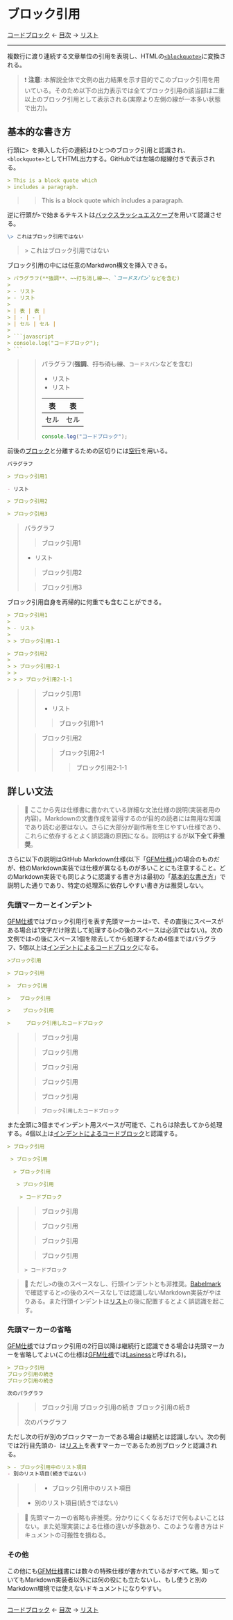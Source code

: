 # ブロック引用

[コードブロック]
← [目次] →
[リスト]

------------------------------------------------------------------------

複数行に渡り連続する文章単位の引用を表現し、HTMLの[`<blockquote>`](https://developer.mozilla.org/ja/docs/Web/HTML/Element/blockquote)に変換される。

> &#x2757;&#xFE0F; **注意**: 本解説全体で文例の出力結果を示す目的でこのブロック引用を用いている。そのため以下の出力表示では全てブロック引用の該当部は二重以上のブロック引用として表示される(実際より左側の線が一本多い状態で出力)。

## 基本的な書き方

行頭に`> `を挿入した行の連続はひとつのブロック引用と認識され、`<blockquote>`としてHTML出力する。GitHubでは左端の縦線付きで表示される。

```markdown
> This is a block quote which
> includes a paragraph.
```

> > This is a block quote which
> > includes a paragraph.

逆に行頭が`>`で始まるテキストは[バックスラッシュエスケープ]を用いて認識させる。

```markdown
\> これはブロック引用ではない
```

> \> これはブロック引用ではない

ブロック引用の中には任意のMarkdwon構文を挿入できる。

``````markdown
> パラグラフ(**強調**、~~打ち消し線~~、`コードスパン`などを含む)
> 
> - リスト
> - リスト
> 
> | 表 | 表 |
> | - | - |
> | セル | セル |
> 
> ```javascript
> console.log("コードブロック");
> ```
``````

> > パラグラフ(**強調**、~~打ち消し線~~、`コードスパン`などを含む)
> > 
> > - リスト
> > - リスト
> > 
> > | 表 | 表 |
> > | - | - |
> > | セル | セル |
> > 
> > ```javascript
> > console.log("コードブロック");
> > ```

前後の[ブロック]と分離するための区切りには[空行]を用いる。

```markdown
パラグラフ

> ブロック引用1

- リスト

> ブロック引用2

> ブロック引用3
```

> パラグラフ
> 
> > ブロック引用1
> 
> - リスト
> 
> > ブロック引用2
> 
> > ブロック引用3

ブロック引用自身を再帰的に何重でも含むことができる。

```markdown
> ブロック引用1
> 
> - リスト
> 
> > ブロック引用1-1

> ブロック引用2
> 
> > ブロック引用2-1
> > 
> > > ブロック引用2-1-1
```

> > ブロック引用1
> > 
> > - リスト
> > 
> > > ブロック引用1-1
> 
> > ブロック引用2
> > 
> > > ブロック引用2-1
> > > 
> > > > ブロック引用2-1-1

## 詳しい文法

> &#x1F6AB; ここから先は仕様書に書かれている詳細な文法仕様の説明(実装者用の内容)。Markdownの文書作成を習得するのが目的の読者には無用な知識であり読む必要はない。さらに大部分が副作用を生じやすい仕様であり、これらに依存するとよく誤認識の原因になる。説明はするが**以下全て非推奨**。

さらに以下の説明はGitHub Markdown仕様(以下「[GFM仕様]」)の場合のものだが、他のMarkdown実装では仕様が異なるものが多いことにも注意すること。どのMarkdown実装でも同じように認識する書き方は最初の「[基本的な書き方](#基本的な書き方)」で説明した通りであり、特定の処理系に依存しやすい書き方は推奨しない。

### 先頭マーカーとインデント

[GFM仕様]ではブロック引用行を表す先頭マーカーは`>`で、その直後にスペースがある場合は1文字だけ除去して処理する(`>`の後のスペースは必須ではない)。次の文例では`>`の後にスペース1個を除去してから処理するため4個まではパラグラフ、5個以上は[インデントによるコードブロック]になる。

```markdown
>ブロック引用

> ブロック引用

>  ブロック引用

>   ブロック引用

>    ブロック引用

>     ブロック引用したコードブロック
```

> >ブロック引用
> 
> > ブロック引用
> 
> >  ブロック引用
> 
> >   ブロック引用
> 
> >    ブロック引用
> 
> >     ブロック引用したコードブロック

また全頭に3個までインデント用スペースが可能で、これらは除去してから処理する。4個以上は[インデントによるコードブロック]と認識する。

```markdown
> ブロック引用

 > ブロック引用

  > ブロック引用

   > ブロック引用

    > コードブロック
```

> > ブロック引用
> 
>  > ブロック引用
> 
>   > ブロック引用
> 
>    > ブロック引用
> 
>     > コードブロック

> &#x1F6AB; ただし`>`の後のスペースなし、行頭インデントとも非推奨。[Babelmark](https://babelmark.github.io/?text=%3EABCDEF)で確認すると`>`の後のスペースなしでは認識しないMarkdown実装がやはりある。また行頭インデントは[リスト]の後に配置するとよく誤認識を起こす。

### 先頭マーカーの省略

[GFM仕様]ではブロック引用の2行目以降は継続行と認識できる場合は先頭マーカーを省略してよい(この仕様は[GFM仕様]では[Lasiness](https://github.github.com/gfm/#block-quotes)と呼ばれる)。

```markdown
> ブロック引用
ブロック引用の続き
ブロック引用の続き

次のパラグラフ
```

> > ブロック引用
> ブロック引用の続き
> ブロック引用の続き
> 
> 次のパラグラフ

ただし次の行が別のブロックマーカーである場合は継続とは認識しない。次の例では2行目先頭の`- `は[リスト]を表すマーカーであるため別ブロックと認識される。

```markdown
> - ブロック引用中のリスト項目
- 別のリスト項目(続きではない)
```

> > - ブロック引用中のリスト項目
> - 別のリスト項目(続きではない)

> &#x1F6AB; 先頭マーカーの省略も非推奨。分かりにくくなるだけで何もよいことはない。また処理実装による仕様の違いが多数あり、このような書き方はドキュメントの可搬性を損ねる。

### その他

この他にも[GFM仕様]書には数々の特殊仕様が書かれているがすべて略。知っていてもMarkdown実装者以外には何の役にも立たないし、もし使うと別のMarkdown環境では使えないドキュメントになりやすい。

------------------------------------------------------------------------

[コードブロック]
← [目次] →
[リスト]

[GFM仕様]: github-flavored-markdown.md
[インデントによるコードブロック]: code-blocks.md#インデントによるコードブロック
[コードブロック]: code-blocks.md
[バックスラッシュエスケープ]: characters.md#バックスラッシュエスケープ
[ブロック]: blocks.md
[リスト]: lists.md
[空行]: characters.md#空行
[目次]: index.md

